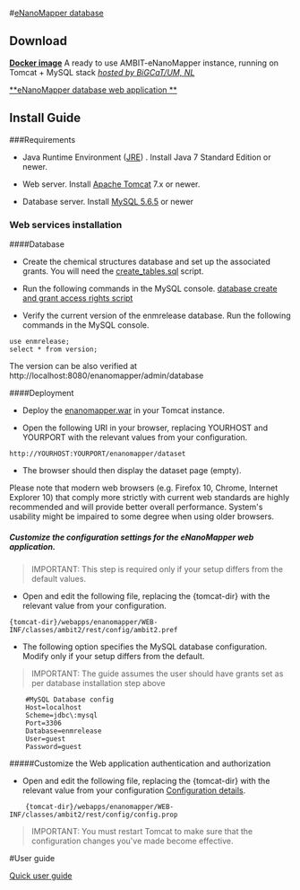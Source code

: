 #[eNanoMapper database](./enanomapper.html) 

## Download 

[**Docker image**](http://projects.bigcat.unimaas.nl/download/enanomapper.tar) A ready to use AMBIT-eNanoMapper instance, running on Tomcat + MySQL stack *[hosted by BiGCaT/UM, NL](http://www.bigcat.unimaas.nl/)*

[**eNanoMapper database web application **](https://sourceforge.net/projects/ambit/files/Ambit2/AMBIT%20REST%20web%20services/custom%20releases/enanomapper)

## Install Guide 

###Requirements

* Java Runtime Environment ([JRE](http://www.oracle.com/technetwork/java/javase/downloads/jre8-downloads-2133155.html)) . Install Java 7 Standard Edition or newer.

* Web server. Install [Apache Tomcat](http://tomcat.apache.org/download-70.cgi) 7.x or newer.

* Database server. Install [MySQL 5.6.5](https://dev.mysql.com/doc/relnotes/mysql/5.6/en/) or newer

### Web services installation

####Database

- Create the chemical structures database and set up the associated grants. You will need the [create_tables.sql](https://svn.code.sf.net/p/ambit/code/trunk/ambit2-all/ambit2-db/src/main/resources/ambit2/db/sql/create_tables.sql) script.

- Run the following commands in the MySQL console.  [database create and grant access rights script](txt/enmgrants.sql)

- Verify the current version of the enmrelease database. Run the following commands in the MySQL console.  

````
use enmrelease;
select * from version;
````

The version can be also verified at http://localhost:8080/enanomapper/admin/database

####Deployment

- Deploy the [enanomapper.war](https://sourceforge.net/projects/ambit/files/Ambit2/AMBIT%20REST%20web%20services/custom%20releases/enanomapper) in your Tomcat instance.

- Open the following URI in your browser, replacing YOURHOST and YOURPORT with the relevant values from your configuration.

````
http://YOURHOST:YOURPORT/enanomapper/dataset
````

- The browser should then display the dataset page (empty).
	
Please note that modern web browsers (e.g. Firefox 10, Chrome, Internet Explorer 10) that comply more strictly with current web standards are highly recommended and will provide better overall performance. System's usability might be impaired to some degree when using older browsers.

##### Customize the configuration settings for the eNanoMapper web application.

>IMPORTANT: This step is required only if your setup differs from the default values.

- Open and edit the following file, replacing the {tomcat-dir} with the relevant value from your configuration.

````
{tomcat-dir}/webapps/enanomapper/WEB-INF/classes/ambit2/rest/config/ambit2.pref
````

- The following option specifies the MySQL database configuration. Modify only if your setup differs from the default.

>IMPORTANT: The guide assumes the user should have grants set as per database installation step above

````
	#MySQL Database config
	Host=localhost
	Scheme=jdbc\:mysql
	Port=3306
	Database=enmrelease
	User=guest
	Password=guest
````

#####Customize the Web application authentication and authorization

- Open and edit the following file, replacing the {tomcat-dir} with the relevant value from your configuration [Configuration details](./configureaa.html).

````
	{tomcat-dir}/webapps/enanomapper/WEB-INF/classes/ambit2/rest/config/config.prop
````	

>IMPORTANT: You must restart Tomcat to make sure that the configuration	changes you've made become effective.

#User guide

[Quick user guide](./enanomapper_usage.html)	 